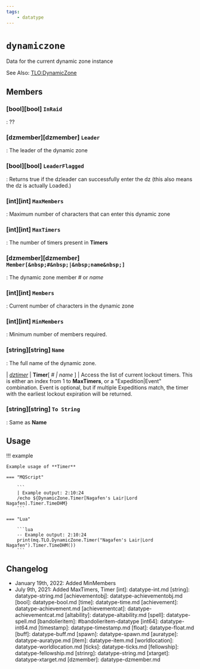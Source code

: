 ```yaml
---
tags:
    - datatype
---
```

# `dynamiczone`

Data for the current dynamic zone instance

See Also: [TLO:DynamicZone](../top-level-objects/tlo-dynamiczone.md)

## Members

### [bool][bool] `InRaid`

:   ??

### [dzmember][dzmember] `Leader`

:   The leader of the dynamic zone

### [bool][bool] `LeaderFlagged`

:   Returns true if the dzleader can successfully enter the dz (this also means the dz is actually Loaded.)

### [int][int] `MaxMembers`

:   Maximum number of characters that can enter this dynamic zone

### [int][int] `MaxTimers`

:   The number of timers present in **Timers**

### [dzmember][dzmember] `Member[&nbsp;#&nbsp;|&nbsp;name&nbsp;]`

:   The dynamic zone member _#_ or _name_

### [int][int] `Members`

:   Current number of characters in the dynamic zone

### [int][int] `MinMembers`

:   Minimum number of members required.

### [string][string] `Name`

:   The full name of the dynamic zone.

| [_dztimer_](datatype-dztimer.md) | **Timer**[&nbsp;_#&nbsp;\|&nbsp;name_&nbsp;] | Access the list of current lockout timers. This is either an index from 1 to **MaxTimers**, or a "Expedition\|Event" combination. Event is optional, but if multiple Expeditions match, the timer with the earliest lockout expiration will be returned.
### [string][string] `To String`

:   Same as **Name**


## Usage

!!! example

    Example usage of **Timer**

    === "MQScript"

        ```
        | Example output: 2:10:24
        /echo ${DynamicZone.Timer[Nagafen's Lair|Lord Nagafen].Timer.TimeDHM}
        ```

    === "Lua"

        ```lua
        -- Example output: 2:10:24
        print(mq.TLO.DynamicZone.Timer("Nagafen's Lair|Lord Nagafen").Timer.TimeDHM())
        ```


## Changelog

* January 19th, 2022: Added MinMembers
* July 9th, 2021: Added MaxTimers, Timer
[int]: datatype-int.md
[string]: datatype-string.md
[achievementobj]: datatype-achievementobj.md
[bool]: datatype-bool.md
[time]: datatype-time.md
[achievement]: datatype-achievement.md
[achievementcat]: datatype-achievementcat.md
[altability]: datatype-altability.md
[spell]: datatype-spell.md
[bandolieritem]: #bandolieritem-datatype
[int64]: datatype-int64.md
[timestamp]: datatype-timestamp.md
[float]: datatype-float.md
[buff]: datatype-buff.md
[spawn]: datatype-spawn.md
[auratype]: datatype-auratype.md
[item]: datatype-item.md
[worldlocation]: datatype-worldlocation.md
[ticks]: datatype-ticks.md
[fellowship]: datatype-fellowship.md
[strinrg]: datatype-string.md
[xtarget]: datatype-xtarget.md
[dzmember]: datatype-dzmember.md
